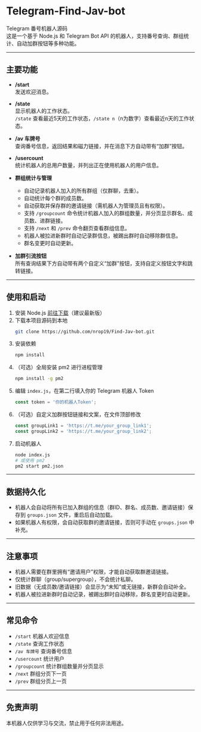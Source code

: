 # Telegram-Find-Jav-bot

Telegram 番号机器人源码  
这是一个基于 Node.js 和 Telegram Bot API 的机器人，支持番号查询、群组统计、自动加群按钮等多种功能。

---

## 主要功能

- **/start**  
  发送欢迎消息。

- **/state**  
  显示机器人的工作状态。  
  `/state` 查看最近5天的工作状态，`/state n`（n为数字）查看最近n天的工作状态。

- **/av 车牌号**  
  查询番号信息，返回结果和磁力链接，并在消息下方自动带有“加群”按钮。

- **/usercount**  
  统计机器人的总用户数量，并列出正在使用机器人的用户信息。

- **群组统计与管理**  
  - 自动记录机器人加入的所有群组（仅群聊，去重）。
  - 自动统计每个群的成员数。
  - 自动获取并保存群的邀请链接（需机器人为管理员且有权限）。
  - 支持 `/groupcount` 命令统计机器人加入的群组数量，并分页显示群名、成员数、进群链接。
  - 支持 `/next` 和 `/prev` 命令翻页查看群组信息。
  - 机器人被拉进新群时自动记录群信息，被踢出群时自动移除群信息。
  - 群名变更时自动更新。

- **加群引流按钮**  
  所有查询结果下方自动带有两个自定义“加群”按钮，支持自定义按钮文字和跳转链接。

---

## 使用和启动

1. 安装 Node.js [前往下载](https://nodejs.org/zh-cn/download/)（建议最新版）
2. 下载本项目源码到本地
   ```bash
   git clone https://github.com/nrop19/Find-Jav-bot.git
   ```
3. 安装依赖
   ```bash
   npm install
   ```
4. （可选）全局安装 pm2 进行进程管理
   ```bash
   npm install -g pm2
   ```
5. 编辑 `index.js`，在第二行填入你的 Telegram 机器人 Token
   ```js
   const token = '你的机器人Token';
   ```
6. （可选）自定义加群按钮链接和文案，在文件顶部修改
   ```js
   const groupLink1 = 'https://t.me/your_group_link1';
   const groupLink2 = 'https://t.me/your_group_link2';
   ```
7. 启动机器人
   ```bash
   node index.js
   # 或使用 pm2
   pm2 start pm2.json
   ```

---

## 数据持久化

- 机器人会自动将所有已加入群组的信息（群ID、群名、成员数、邀请链接）保存到 `groups.json` 文件，重启后自动加载。
- 如果机器人有权限，会自动获取群的邀请链接，否则可手动在 `groups.json` 中补充。

---

## 注意事项

- 机器人需要在群里拥有“邀请用户”权限，才能自动获取群邀请链接。
- 仅统计群聊（group/supergroup），不会统计私聊。
- 旧数据（无成员数/邀请链接）会显示为“未知”或无链接，新群会自动补全。
- 机器人被拉进新群时自动记录，被踢出群时自动移除，群名变更时自动更新。

---

## 常见命令

- `/start`         机器人欢迎信息
- `/state`         查询工作状态
- `/av 车牌号`     查询番号信息
- `/usercount`     统计用户
- `/groupcount`    统计群组数量并分页显示
- `/next`          群组分页下一页
- `/prev`          群组分页上一页

---

## 免责声明

本机器人仅供学习与交流，禁止用于任何非法用途。



